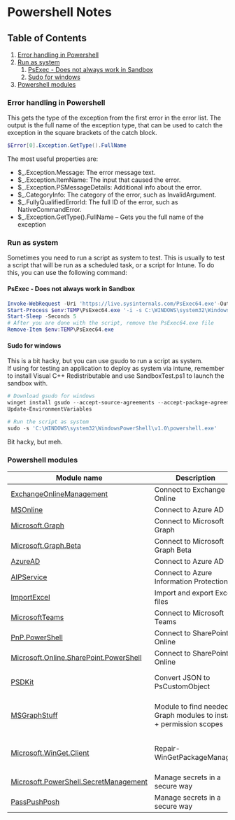 # Powershell Notes

## Table of Contents <!-- omit in toc -->

1. [Error handling in Powershell](#error-handling-in-powershell)
2. [Run as system](#run-as-system)
   1. [PsExec - Does not always work in Sandbox](#psexec---does-not-always-work-in-sandbox)
   2. [Sudo for windows](#sudo-for-windows)
3. [Powershell modules](#powershell-modules)

### Error handling in Powershell

This gets the type of the exception from the first error in the error list. The output is the full name of the exception type, that can be used to catch the exception in the square brackets of the catch block.

```powershell
$Error[0].Exception.GetType().FullName
```

The most useful properties are:

- $\_.Exception.Message: The error message text.
- $\_.Exception.ItemName: The input that caused the error.
- $\_.Exception.PSMessageDetails: Additional info about the error.
- $\_.CategoryInfo: The category of the error, such as InvalidArgument.
- $\_.FullyQualifiedErrorId: The full ID of the error, such as NativeCommandError.
- $\_.Exception.GetType().FullName – Gets you the full name of the exception

### Run as system

Sometimes you need to run a script as system to test. This is usually to test a script that will be run as a scheduled task, or a script for Intune. To do this, you can use the following command:

#### PsExec - Does not always work in Sandbox

```powershell
Invoke-WebRequest -Uri 'https://live.sysinternals.com/PsExec64.exe'-OutFile $env:TEMP\PsExec64.exe
Start-Process $env:TEMP\PsExec64.exe '-i -s C:\WINDOWS\system32\WindowsPowerShell\v1.0\powershell.exe'
Start-Sleep -Seconds 5
# After you are done with the script, remove the PsExec64.exe file
Remove-Item $env:TEMP\PsExec64.exe
```

#### Sudo for windows

This is a bit hacky, but you can use gsudo to run a script as system.  
If using for testing an application to deploy as system via intune, remember to install Visual C++ Redistributable and use SandboxTest.ps1 to launch the sandbox with.

```powershell
# Download gsudo for windows
winget install gsudo --accept-source-agreements --accept-package-agreements
Update-EnvironmentVariables

# Run the script as system
sudo -s 'C:\WINDOWS\system32\WindowsPowerShell\v1.0\powershell.exe'

```

Bit hacky, but meh.

### Powershell modules

| Module name                                                                                                                 | Description                                                        | Commands                                                                                            |
| --------------------------------------------------------------------------------------------------------------------------- | ------------------------------------------------------------------ | --------------------------------------------------------------------------------------------------- |
| [ExchangeOnlineManagement](https://www.powershellgallery.com/packages/ExchangeOnlineManagement)                             | Connect to Exchange Online                                         | Connect-ExchangeOnline                                                                              |
| [MSOnline](https://www.powershellgallery.com/packages/MSOnline)                                                             | Connect to Azure AD                                                | Connect-MsolService                                                                                 |
| [Microsoft.Graph](https://www.powershellgallery.com/packages/Microsoft.Graph)                                               | Connect to Microsoft Graph                                         | Connect-MgGraph -Scopes                                                                             |
| [Microsoft.Graph.Beta](https://www.powershellgallery.com/packages/Microsoft.Graph.Beta)                                     | Connect to Microsoft Graph Beta                                    | Same as above, but commands use MgGraphBeta                                                         |
| [AzureAD](https://www.powershellgallery.com/packages/AzureAD)                                                               | Connect to Azure AD                                                | Connect-AzureAD                                                                                     |
| [AIPService](https://www.powershellgallery.com/packages/AIPService)                                                         | Connect to Azure Information Protection                            | Connect-AipService                                                                                  |
| [ImportExcel](https://www.powershellgallery.com/packages/ImportExcel)                                                       | Import and export Excel files                                      |                                                                                                     |
| [MicrosoftTeams](https://www.powershellgallery.com/packages/MicrosoftTeams)                                                 | Connect to Microsoft Teams                                         | Connect-MicrosoftTeams                                                                              |
| [PnP.PowerShell](https://www.powershellgallery.com/packages/PnP.PowerShell)                                                 | Connect to SharePoint Online                                       | Connect-PnPOnline                                                                                   |
| [Microsoft.Online.SharePoint.PowerShell](https://www.powershellgallery.com/packages/Microsoft.Online.SharePoint.PowerShell) | Connect to SharePoint Online                                       | Connect-SPOService                                                                                  |
| [PSDKit](https://www.powershellgallery.com/packages/PSDKit)                                                                 | Convert JSON to PsCustomObject                                     | ConvertFrom-Json -InputObject $JSONInputString \| ConvertTo-Psd                                     |
| [MSGraphStuff](https://www.powershellgallery.com/packages/MSGraphStuff/1.0.9)                                               | Module to find needed Graph modules to install + permission scopes | Get-CodeGraphModuleDependency -scriptPath C:\path\to\script.ps1                                     |
| [Microsoft.WinGet.Client](https://www.powershellgallery.com/packages/Microsoft.WinGet.Client)                               | Repair-WinGetPackageManager                                        | Install WinGet as use as a powershell module. Works only in user context in PS5.1, both in PS7/core |
| [Microsoft.PowerShell.SecretManagement](https://www.powershellgallery.com/packages/Microsoft.PowerShell.SecretManagement)   | Manage secrets in a secure way                                     | Get-Secret, Set-Secret, Remove-Secret                                                               |
| [PassPushPosh](https://www.powershellgallery.com/packages/PassPushPosh)                                                     | Manage secrets in a secure way                                     | Initialize-PassPushPosh, New-Push, "blabla" \| New-Push                                             |
